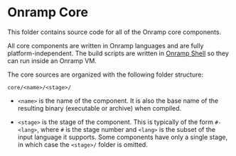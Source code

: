 # Onramp Core

This folder contains source code for all of the Onramp core components.

All core components are written in Onramp languages and are fully platform-independent. The build scripts are written in [Onramp Shell](../docs/shell.md) so they can run inside an Onramp VM.

The core sources are organized with the following folder structure:

```
core/<name>/<stage>/
```

- `<name>` is the name of the component. It is also the base name of the resulting binary (executable or archive) when compiled.

- `<stage>` is the stage of the component. This is typically of the form `#-<lang>`, where `#` is the stage number and `<lang>` is the subset of the input language it supports. Some components have only a single stage, in which case the `<stage>/` folder is omitted.
